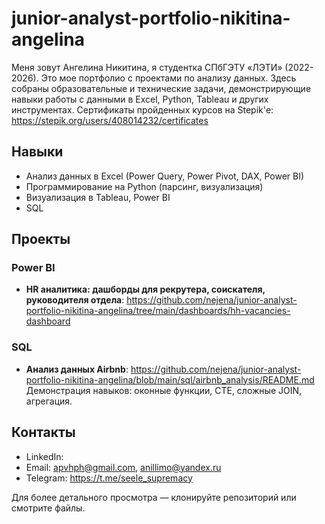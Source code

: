 # junior-analyst-portfolio-nikitina-angelina

Меня зовут Ангелина Никитина, я студентка СПбГЭТУ «ЛЭТИ» (2022-2026). Это мое портфолио с проектами по анализу данных. Здесь собраны образовательные и технические задачи, демонстрирующие навыки работы с данными в Excel, Python, Tableau и других инструментах.
Сертификаты пройденных курсов на Stepik'е: https://stepik.org/users/408014232/certificates

## Навыки
- Анализ данных в Excel (Power Query, Power Pivot, DAX, Power BI)
- Программирование на Python (парсинг, визуализация)
- Визуализация в Tableau, Power BI
- SQL

## Проекты

### Power BI
- **HR аналитика: дашборды для рекрутера, соискателя, руководителя отдела**: https://github.com/nejena/junior-analyst-portfolio-nikitina-angelina/tree/main/dashboards/hh-vacancies-dashboard

### SQL 
- **Анализ данных Airbnb**: https://github.com/nejena/junior-analyst-portfolio-nikitina-angelina/blob/main/sql/airbnb_analysis/README.md
Демонстрация навыков: оконные функции, CTE, сложные JOIN, агрегация.

## Контакты
- LinkedIn: 
- Email: apvhph@gmail.com, anillimo@yandex.ru
- Telegram: https://t.me/seele_supremacy

Для более детального просмотра — клонируйте репозиторий или смотрите файлы.
